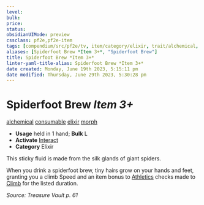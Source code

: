 ```yaml
---
level:
bulk:
price:
status:
obsidianUIMode: preview
cssclass: pf2e,pf2e-item
tags: [compendium/src/pf2e/tv, item/category/elixir, trait/alchemical, trait/consumable, trait/elixir, trait/morph]
aliases: [Spiderfoot Brew *Item 3+*, "Spiderfoot Brew"]
title: Spiderfoot Brew *Item 3+*
linter-yaml-title-alias: Spiderfoot Brew *Item 3+*
date created: Monday, June 19th 2023, 5:15:11 pm
date modified: Thursday, June 29th 2023, 5:30:28 pm
---
```


# Spiderfoot Brew *Item 3+*

[alchemical](rules/traits/alchemical.md) [consumable](rules/traits/consumable.md) [elixir](rules/traits/elixir.md) [morph](rules/traits/morph.md)  

- **Usage** held in 1 hand; **Bulk** L
- **Activate** [Interact](rules/actions/interact.md)
- **Category** Elixir

This sticky fluid is made from the silk glands of giant spiders.

When you drink a spiderfoot brew, tiny hairs grow on your hands and feet, granting you a climb Speed and an item bonus to [Athletics](compendium/skills.md#Athletics) checks made to [Climb](rules/actions/climb.md) for the listed duration.

*Source: Treasure Vault p. 61*
